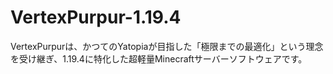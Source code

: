 # VertexPurpur-1.19.4
VertexPurpurは、かつてのYatopiaが目指した「極限までの最適化」という理念を受け継ぎ、1.19.4に特化した超軽量Minecraftサーバーソフトウェアです。
